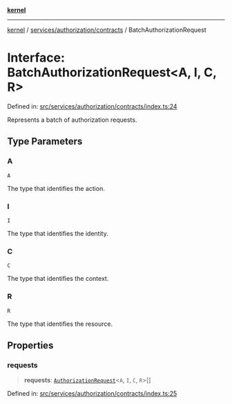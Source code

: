 [**kernel**](../../../../README.md)

***

[kernel](../../../../modules.md) / [services/authorization/contracts](../README.md) / BatchAuthorizationRequest

# Interface: BatchAuthorizationRequest\<A, I, C, R\>

Defined in: [src/services/authorization/contracts/index.ts:24](https://github.com/atolini/dyna-x/blob/9212a96a81963b1f87ab4e0a5690bd13f536ed17/src/services/authorization/contracts/index.ts#L24)

Represents a batch of authorization requests.

## Type Parameters

### A

`A`

The type that identifies the action.

### I

`I`

The type that identifies the identity.

### C

`C`

The type that identifies the context.

### R

`R`

The type that identifies the resource.

## Properties

### requests

> **requests**: [`AuthorizationRequest`](AuthorizationRequest.md)\<`A`, `I`, `C`, `R`\>[]

Defined in: [src/services/authorization/contracts/index.ts:25](https://github.com/atolini/dyna-x/blob/9212a96a81963b1f87ab4e0a5690bd13f536ed17/src/services/authorization/contracts/index.ts#L25)
